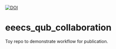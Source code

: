 [![DOI](https://sandbox.zenodo.org/badge/502012253.svg)](https://sandbox.zenodo.org/badge/latestdoi/502012253)

# eeecs_qub_collaboration

Toy repo to demonstrate workflow for publication.
